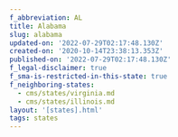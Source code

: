 ```yaml
---
f_abbreviation: AL
title: Alabama
slug: alabama
updated-on: '2022-07-29T02:17:48.130Z'
created-on: '2020-10-14T23:38:13.353Z'
published-on: '2022-07-29T02:17:48.130Z'
f_legal-disclaimer: true
f_sma-is-restricted-in-this-state: true
f_neighboring-states:
  - cms/states/virginia.md
  - cms/states/illinois.md
layout: '[states].html'
tags: states
---
```



